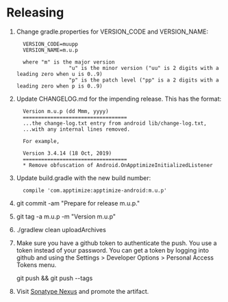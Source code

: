 Releasing
========

1. Change gradle.properties for VERSION_CODE and VERSION_NAME:

		 VERSION_CODE=muupp
		 VERSION_NAME=m.u.p

		 where "m" is the major version
						"u" is the minor version ("uu" is 2 digits with a leading zero when u is 0..9)
						"p" is the patch level ("pp" is a 2 digits with a leading zero when p is 0..9)

2. Update CHANGELOG.md for the impending release. This has the format:

		 Version m.u.p (dd Mmm, yyyy)
		 ==================================
		 ...the change-log.txt entry from android lib/change-log.txt,
		 ...with any internal lines removed.
	 
		 For example,
	 
		 Version 3.4.14 (18 Oct, 2019)
		 ==================================
		 * Remove obfuscation of Android.OnApptimizeInitializedListener

3. Update build.gradle with the new build number:

		 compile 'com.apptimize:apptimize-android:m.u.p'

4. git commit -am "Prepare for release m.u.p."

5. git tag -a m.u.p -m "Version m.u.p"

6. ./gradlew clean uploadArchives

7. Make sure you have a github token to authenticate the push. You use a token
   instead of your password. You can get a token by logging into github
   and using the Settings > Developer Options > Personal Access Tokens menu.

   git push && git push --tags

8. Visit [Sonatype Nexus](https://oss.sonatype.org/) and promote the artifact.
